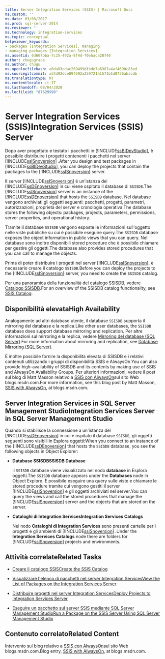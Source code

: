 ```yaml
---
title: Server Integration Services (SSIS) | Microsoft Docs
ms.custom: ''
ms.date: 03/08/2017
ms.prod: sql-server-2014
ms.reviewer: ''
ms.technology: integration-services
ms.topic: conceptual
helpviewer_keywords:
- packages [Integration Services], managing
- managing packages [Integration Services]
ms.assetid: 6d667bba-7c25-492a-8f4d-70ebaca28f40
author: chugugrace
ms.author: chugu
ms.openlocfilehash: a0da83cdac269499dfbde7a6387a4af4690c83ed
ms.sourcegitcommit: ad4d92dce894592a259721a1571b1d8736abacdb
ms.translationtype: MT
ms.contentlocale: it-IT
ms.lasthandoff: 08/04/2020
ms.locfileid: "87629990"
---
```

# <a name="integration-services-ssis-server"></a><span data-ttu-id="25608-102">Server Integration Services (SSIS)</span><span class="sxs-lookup"><span data-stu-id="25608-102">Integration Services (SSIS) Server</span></span>
  <span data-ttu-id="25608-103">Dopo aver progettato e testato i pacchetti in [!INCLUDE[ssBIDevStudio](../../includes/ssbidevstudio-md.md)], è possibile distribuire i progetti contenenti i pacchetti nel server [!INCLUDE[ssISnoversion](../../includes/ssisnoversion-md.md)] .</span><span class="sxs-lookup"><span data-stu-id="25608-103">After you design and test packages in [!INCLUDE[ssBIDevStudio](../../includes/ssbidevstudio-md.md)], you can deploy the projects that contain the packages to the [!INCLUDE[ssISnoversion](../../includes/ssisnoversion-md.md)] server.</span></span>  
  
 <span data-ttu-id="25608-104">Il server [!INCLUDE[ssISnoversion](../../includes/ssisnoversion-md.md)] è un'istanza del [!INCLUDE[ssDEnoversion](../../includes/ssdenoversion-md.md)] in cui viene ospitato il database di `SSISDB`.</span><span class="sxs-lookup"><span data-stu-id="25608-104">The [!INCLUDE[ssISnoversion](../../includes/ssisnoversion-md.md)] server is an instance of the [!INCLUDE[ssDEnoversion](../../includes/ssdenoversion-md.md)] that hosts the `SSISDB` database.</span></span> <span data-ttu-id="25608-105">Nel database vengono archiviati gli oggetti seguenti: pacchetti, progetti, parametri, autorizzazioni, proprietà del server e cronologia operativa.</span><span class="sxs-lookup"><span data-stu-id="25608-105">The database stores the following objects: packages, projects, parameters, permissions, server properties, and operational history.</span></span>  
  
 <span data-ttu-id="25608-106">Tramite il database `SSISDB` vengono esposte le informazioni sull'oggetto nelle viste pubbliche su cui è possibile eseguire query.</span><span class="sxs-lookup"><span data-stu-id="25608-106">The `SSISDB` database exposes the object information in public views that you can query.</span></span> <span data-ttu-id="25608-107">Nel database sono inoltre disponibili stored procedure che è possibile chiamare per gestire gli oggetti.</span><span class="sxs-lookup"><span data-stu-id="25608-107">The database also provides stored procedures that you can call to manage the objects.</span></span>  
  
 <span data-ttu-id="25608-108">Prima di poter distribuire i progetti nel server [!INCLUDE[ssISnoversion](../../includes/ssisnoversion-md.md)], è necessario creare il catalogo `SSISDB`.</span><span class="sxs-lookup"><span data-stu-id="25608-108">Before you can deploy the projects to the [!INCLUDE[ssISnoversion](../../includes/ssisnoversion-md.md)] server, you need to create the `SSISDB` catalog.</span></span>  
  
 <span data-ttu-id="25608-109">Per una panoramica della funzionalità del catalogo SSISDB, vedere [Catalogo SSISDB](ssis-catalog.md).</span><span class="sxs-lookup"><span data-stu-id="25608-109">For an overview of the SSISDB catalog functionality, see [SSIS Catalog](ssis-catalog.md).</span></span>  
  
## <a name="high-availability"></a><span data-ttu-id="25608-110">Disponibilità elevata</span><span class="sxs-lookup"><span data-stu-id="25608-110">High Availability</span></span>  
 <span data-ttu-id="25608-111">Analogamente ad altri database utente, il database `SSISDB` supporta il mirroring del database e la replica.</span><span class="sxs-lookup"><span data-stu-id="25608-111">Like other user databases, the `SSISDB` database does support database mirroring and replication.</span></span> <span data-ttu-id="25608-112">Per altre informazioni sul mirroring e la replica, vedere [Mirroring del database &#40;SQL Server&#41;](../../database-engine/database-mirroring/database-mirroring-sql-server.md).</span><span class="sxs-lookup"><span data-stu-id="25608-112">For more information about mirroring and replication, see [Database Mirroring &#40;SQL Server&#41;](../../database-engine/database-mirroring/database-mirroring-sql-server.md).</span></span>  
  
 <span data-ttu-id="25608-113">È inoltre possibile fornire la disponibilità elevata di SSISDB e i relativi contenuti utilizzando i gruppi di disponibilità SSIS e AlwaysOn.</span><span class="sxs-lookup"><span data-stu-id="25608-113">You can also provide high-availability of SSISDB and its contents by making use of SSIS and AlwaysOn Availability Groups.</span></span> <span data-ttu-id="25608-114">Per ulteriori informazioni, vedere il post sul blog di Matt Masson relativo a [SSIS con AlwaysOn](https://go.microsoft.com/fwlink/?LinkId=255873)sul sito Web blogs.msdn.com.</span><span class="sxs-lookup"><span data-stu-id="25608-114">For more information, see this blog post by Matt Masson, [SSIS with AlwaysOn](https://go.microsoft.com/fwlink/?LinkId=255873), at blogs.msdn.com.</span></span>  
  
##  <a name="integration-services-server-in-sql-server-management-studio"></a><a name="ssms"></a><span data-ttu-id="25608-115">Server Integration Services in SQL Server Management Studio</span><span class="sxs-lookup"><span data-stu-id="25608-115">Integration Services Server in SQL Server Management Studio</span></span>  
 <span data-ttu-id="25608-116">Quando si stabilisce la connessione a un'istanza del [!INCLUDE[ssDEnoversion](../../includes/ssdenoversion-md.md)] in cui è ospitato il database `SSISDB`, gli oggetti seguenti sono visibili in Esplora oggetti:</span><span class="sxs-lookup"><span data-stu-id="25608-116">When you connect to an instance of the [!INCLUDE[ssDEnoversion](../../includes/ssdenoversion-md.md)] that hosts the `SSISDB` database, you see the following objects in Object Explorer:</span></span>  
  
-   <span data-ttu-id="25608-117">**Database SSISDB**</span><span class="sxs-lookup"><span data-stu-id="25608-117">**SSISDB Database**</span></span>  
  
     <span data-ttu-id="25608-118">Il `SSISDB` database viene visualizzato nel nodo **database** in Esplora oggetti.</span><span class="sxs-lookup"><span data-stu-id="25608-118">The `SSISDB` database appears under the **Databases** node in Object Explore.</span></span> <span data-ttu-id="25608-119">È possibile eseguire una query sulle viste e chiamare le stored procedure tramite cui vengono gestiti il server [!INCLUDE[ssISnoversion](../../includes/ssisnoversion-md.md)] e gli oggetti archiviati nel server.</span><span class="sxs-lookup"><span data-stu-id="25608-119">You can query the views and call the stored procedures that manage the [!INCLUDE[ssISnoversion](../../includes/ssisnoversion-md.md)] server and the objects that are stored on the server.</span></span>  
  
-   <span data-ttu-id="25608-120">**Cataloghi di Integration Services**</span><span class="sxs-lookup"><span data-stu-id="25608-120">**Integration Services Catalogs**</span></span>  
  
     <span data-ttu-id="25608-121">Nel nodo **Cataloghi di Integration Services** sono presenti cartelle per i progetti e gli ambienti di [!INCLUDE[ssISnoversion](../../includes/ssisnoversion-md.md)] .</span><span class="sxs-lookup"><span data-stu-id="25608-121">Under the **Integration Services Catalogs** node there are folders for [!INCLUDE[ssISnoversion](../../includes/ssisnoversion-md.md)] projects and environments.</span></span>  
  
## <a name="related-tasks"></a><span data-ttu-id="25608-122">Attività correlate</span><span class="sxs-lookup"><span data-stu-id="25608-122">Related Tasks</span></span>  
  
-   [<span data-ttu-id="25608-123">Creare il catalogo SSIS</span><span class="sxs-lookup"><span data-stu-id="25608-123">Create the SSIS Catalog</span></span>](../create-the-ssis-catalog.md)  
  
-   [<span data-ttu-id="25608-124">Visualizzare l'elenco di pacchetti nel server Integration Services</span><span class="sxs-lookup"><span data-stu-id="25608-124">View the List of Packages on the Integration Services Server</span></span>](view-the-list-of-packages-on-the-integration-services-server.md)  
  
-   [<span data-ttu-id="25608-125">Distribuire progetti nel server Integration Services</span><span class="sxs-lookup"><span data-stu-id="25608-125">Deploy Projects to Integration Services Server</span></span>](../deploy-projects-to-integration-services-server.md)  
  
-   [<span data-ttu-id="25608-126">Eseguire un pacchetto sul server SSIS mediante SQL Server Management Studio</span><span class="sxs-lookup"><span data-stu-id="25608-126">Run a Package on the SSIS Server Using SQL Server Management Studio</span></span>](../run-a-package-on-the-ssis-server-using-sql-server-management-studio.md)  
  
## <a name="related-content"></a><span data-ttu-id="25608-127">Contenuto correlato</span><span class="sxs-lookup"><span data-stu-id="25608-127">Related Content</span></span>  
 <span data-ttu-id="25608-128">Intervento sul blog relativo a [SSIS con AlwaysOn](https://go.microsoft.com/fwlink/?LinkId=255873)sul sito Web blogs.msdn.com.</span><span class="sxs-lookup"><span data-stu-id="25608-128">Blog entry, [SSIS with AlwaysOn](https://go.microsoft.com/fwlink/?LinkId=255873), at blogs.msdn.com.</span></span>  
  
  
